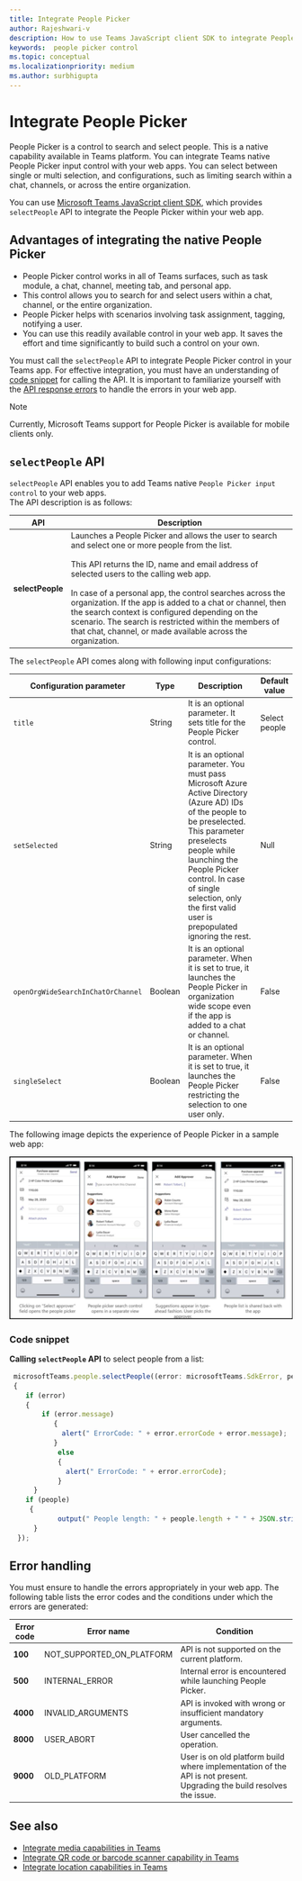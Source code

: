```yaml
---
title: Integrate People Picker 
author: Rajeshwari-v
description: How to use Teams JavaScript client SDK to integrate People Picker control
keywords:  people picker control
ms.topic: conceptual
ms.localizationpriority: medium
ms.author: surbhigupta
---
```


# Integrate People Picker  

People Picker is a control to search and select people. This is a native capability available in Teams platform. You can integrate Teams native People Picker input control with your web apps. You can select between single or multi selection, and configurations, such as limiting search within a chat, channels, or across the entire organization.

You can use [Microsoft Teams JavaScript client SDK](/javascript/api/overview/msteams-client?view=msteams-client-js-latest&preserve-view=true), which provides `selectPeople` API to integrate the People Picker within your web app.

## Advantages of integrating the native People Picker

* People Picker control works in all of Teams surfaces, such as task module, a chat, channel, meeting tab, and personal app.
* This control allows you to search for and select users within a chat, channel, or the entire organization.
* People Picker helps with scenarios involving task assignment, tagging, notifying a user.
* You can use this readily available control in your web app. It saves the effort and time significantly to build such a control on your own.

You must call the `selectPeople` API to integrate People Picker control in your Teams app. For effective integration, you must have an understanding of [code snippet](#code-snippet) for calling the API.
It is important to familiarize yourself with the [API response errors](#error-handling) to handle the errors in your web app.

> [!NOTE]
> Currently, Microsoft Teams support for People Picker is available for mobile clients only.

## `selectPeople` API

`selectPeople` API enables you to add Teams native `People Picker input control` to your web apps.  
The API description is as follows:

| API      | Description  |
| --- | --- |
|**selectPeople**|Launches a People Picker and allows the user to search and select one or more people from the list.<br/><br/>This API returns the ID, name and email address of selected users to the calling web app.<br/><br/>In case of a personal app, the control searches across the organization. If the app is added to a chat or channel, then the search context is configured depending on the scenario. The search is restricted within the members of that chat, channel, or made available across the organization.|

The `selectPeople` API comes along with following input configurations:

|Configuration parameter|Type|Description| Default value|
|-----|------|--------------|------|
|`title`| String| It is an optional parameter. It sets title for the People Picker control. | Select people|
|`setSelected`|String| It is an optional parameter. You must pass Microsoft Azure Active Directory (Azure AD) IDs of the people to be preselected. This parameter preselects people while launching the People Picker control. In case of single selection, only the first valid user is prepopulated ignoring the rest. |Null|
|`openOrgWideSearchInChatOrChannel`|Boolean | It is an optional parameter. When it is set to true, it launches the People Picker in organization wide scope even if the app is added to a chat or channel. |False|
|`singleSelect`|Boolean|It is an optional parameter. When it is set to true, it launches the People Picker restricting the selection to one user only. |False|

The following image depicts the experience of People Picker in a sample web app:

![Web app experience of People Picker](../../assets/images/tabs/people-picker-control-capability.png)

### Code snippet

**Calling `selectPeople` API** to select people from a list:

```javascript
 microsoftTeams.people.selectPeople((error: microsoftTeams.SdkError, people: microsoftTeams.people.PeoplePickerResult[]) => 
 {
    if (error) 
    {
        if (error.message) 
           {
             alert(" ErrorCode: " + error.errorCode + error.message);
           }
            else 
            {
              alert(" ErrorCode: " + error.errorCode);
            }
      }
    if (people)
     {
            output(" People length: " + people.length + " " + JSON.stringify(people));
      }
  });
```

## Error handling

You must ensure to handle the errors appropriately in your web app. The following table lists the error codes and the conditions under which the errors are generated:

|Error code |  Error name     | Condition|
| --------- | --------------- | -------- |
| **100** | NOT_SUPPORTED_ON_PLATFORM | API is not supported on the current platform.|
| **500** | INTERNAL_ERROR | Internal error is encountered while launching People Picker.|
| **4000** | INVALID_ARGUMENTS | API is invoked with wrong or insufficient mandatory arguments.|
| **8000** | USER_ABORT |User cancelled the operation.|
| **9000** | OLD_PLATFORM | User is on old platform build where implementation of the API is not present.  Upgrading the build resolves the issue.|

## See also

* [Integrate media capabilities in Teams](mobile-camera-image-permissions.md)
* [Integrate QR code or barcode scanner capability in Teams](qr-barcode-scanner-capability.md)
* [Integrate location capabilities in Teams](location-capability.md)
